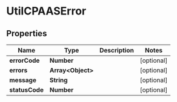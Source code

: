 

# UtilCPAASError


## Properties

| Name | Type | Description | Notes |
|------------ | ------------- | ------------- | -------------|
|**errorCode** | **Number** |  |  [optional] |
|**errors** | **Array&lt;Object&gt;** |  |  [optional] |
|**message** | **String** |  |  [optional] |
|**statusCode** | **Number** |  |  [optional] |



